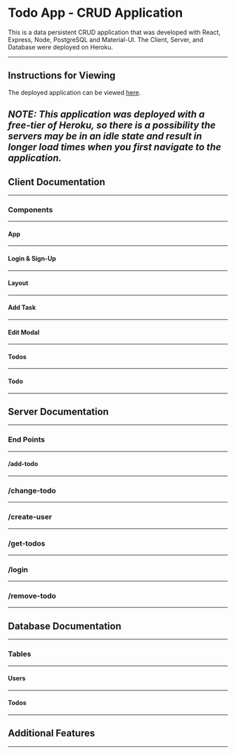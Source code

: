 # Todo App - CRUD Application

This is a data persistent CRUD application that was developed with React, Express, Node, PostgreSQL and Material-UI. The Client, Server, and Database were deployed on Heroku.

---

## Instructions for Viewing

The deployed application can be viewed [here](https://andrew-bradt-todo-frontend.herokuapp.com/).

## **_NOTE: This application was deployed with a free-tier of Heroku, so there is a possibility the servers may be in an idle state and result in longer load times when you first navigate to the application._**

## Client Documentation

---

### Components

---

#### App

---

#### Login & Sign-Up

---

#### Layout

---

#### Add Task

---

#### Edit Modal

---

#### Todos

---

#### Todo

---

## Server Documentation

---

### End Points

---

#### /add-todo

---

### /change-todo

---

### /create-user

---

### /get-todos

---

### /login

---

### /remove-todo

---

## Database Documentation

---

### Tables

---

#### Users

---

#### Todos

---

## Additional Features

---
